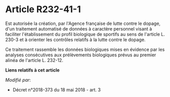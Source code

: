 # Article R232-41-1

Est autorisée la création, par l'Agence française de lutte contre le dopage, d'un traitement automatisé de données à
caractère personnel visant à faciliter l'établissement du profil biologique de sportifs au sens de l'article L. 230-3 et à
orienter les contrôles relatifs à la lutte contre le dopage.

Ce traitement rassemble les données biologiques mises en évidence par les analyses consécutives aux prélèvements biologiques
prévus au premier alinéa de l'article L. 232-12.

**Liens relatifs à cet article**

_Modifié par_:

  - Décret n°2018-373 du 18 mai 2018 - art. 3
